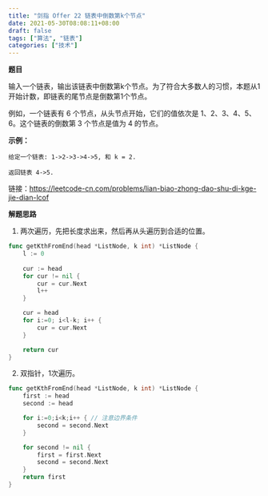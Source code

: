 ```yaml
---
title: "剑指 Offer 22 链表中倒数第k个节点"
date: 2021-05-30T08:08:11+08:00
draft: false
tags: ["算法", "链表"]
categories: ["技术"]
---
```


**题目**

输入一个链表，输出该链表中倒数第k个节点。为了符合大多数人的习惯，本题从1开始计数，即链表的尾节点是倒数第1个节点。

例如，一个链表有 6 个节点，从头节点开始，它们的值依次是 1、2、3、4、5、6。这个链表的倒数第 3 个节点是值为 4 的节点。

**示例：**

```
给定一个链表: 1->2->3->4->5, 和 k = 2.

返回链表 4->5.
```

链接：https://leetcode-cn.com/problems/lian-biao-zhong-dao-shu-di-kge-jie-dian-lcof

**解题思路**

1. 两次遍历，先把长度求出来，然后再从头遍历到合适的位置。

```go
func getKthFromEnd(head *ListNode, k int) *ListNode {
    l := 0
    
    cur := head
    for cur != nil {
        cur = cur.Next
        l++
    }

    cur = head
    for i:=0; i<l-k; i++ {
        cur = cur.Next
    }

    return cur
}
```

2. 双指针，1次遍历。

```go
func getKthFromEnd(head *ListNode, k int) *ListNode {
    first := head
    second := head

    for i:=0;i<k;i++ { // 注意边界条件
        second = second.Next
    }

    for second != nil {
        first = first.Next
        second = second.Next
    }
    return first
}

```

